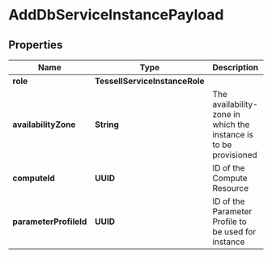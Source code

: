 

# AddDbServiceInstancePayload


## Properties

Name | Type | Description | Notes
------------ | ------------- | ------------- | -------------
**role** | **TessellServiceInstanceRole** |  | 
**availabilityZone** | **String** | The availability-zone in which the instance is to be provisioned |  [optional]
**computeId** | **UUID** | ID of the Compute Resource |  [optional]
**parameterProfileId** | **UUID** | ID of the Parameter Profile to be used for instance |  [optional]




